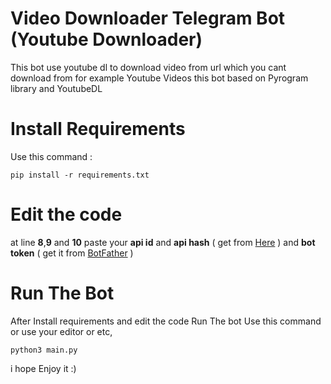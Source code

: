 # Video Downloader Telegram Bot (Youtube Downloader)
This bot use youtube dl to download video from url which you cant download from for example Youtube Videos
                                                                                                                                this bot based on Pyrogram library and YoutubeDL

# Install Requirements
Use this command :

    pip install -r requirements.txt

# Edit the code
at line **8**,**9** and **10** paste your  **api id** and **api hash** ( get from [Here](https://my.telegram.org) ) and **bot token** ( get it from [BotFather](t.me/botfather) )

# Run The Bot

After Install requirements and edit the code Run The bot Use this command or use your editor or etc,

    python3 main.py

i hope Enjoy it :)
